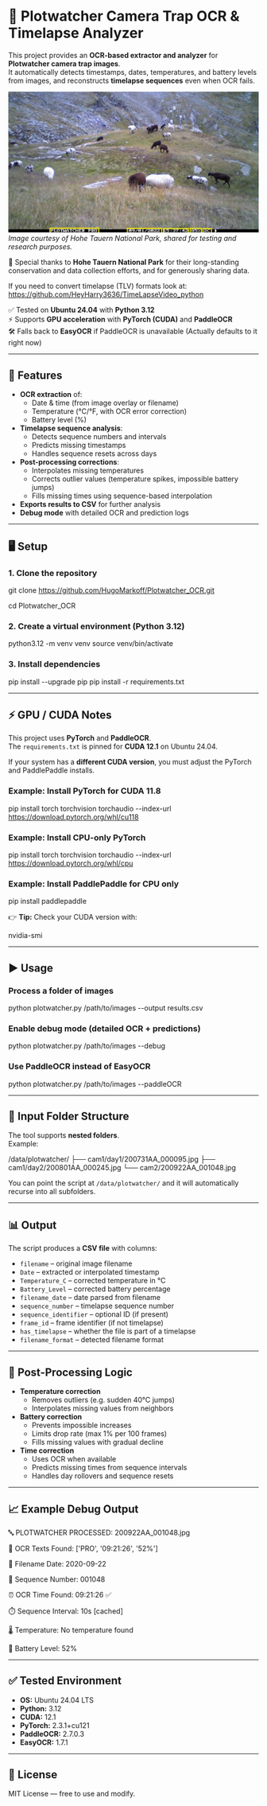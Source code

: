 
# 📸 Plotwatcher Camera Trap OCR & Timelapse Analyzer

This project provides an **OCR-based extractor and analyzer** for **Plotwatcher camera trap images**.  
It automatically detects timestamps, dates, temperatures, and battery levels from images, and reconstructs **timelapse sequences** even when OCR fails.  

![Example frame from Plotwatcher camera trap](/media/220901AA_Frame3464.jpg)  
*Image courtesy of Hohe Tauern National Park, shared for testing and research purposes.*

🙏 Special thanks to **Hohe Tauern National Park** for their long-standing conservation and data collection efforts, and for generously sharing data.  

If you need to convert timelapse (TLV) formats look at:  https://github.com/HeyHarry3636/TimeLapseVideo_python 

✅ Tested on **Ubuntu 24.04** with **Python 3.12**  
⚡ Supports **GPU acceleration** with **PyTorch (CUDA)** and **PaddleOCR**  
🛠️ Falls back to **EasyOCR** if PaddleOCR is unavailable   (Actually defaults to it right now)

---

## 🚀 Features

- **OCR extraction** of:
  - Date & time (from image overlay or filename)
  - Temperature (°C/°F, with OCR error correction)
  - Battery level (%)
- **Timelapse sequence analysis**:
  - Detects sequence numbers and intervals
  - Predicts missing timestamps
  - Handles sequence resets across days
- **Post-processing corrections**:
  - Interpolates missing temperatures
  - Corrects outlier values (temperature spikes, impossible battery jumps)
  - Fills missing times using sequence-based interpolation
- **Exports results to CSV** for further analysis
- **Debug mode** with detailed OCR and prediction logs

---

## 🖥️ Setup

### 1. Clone the repository

git clone https://github.com/HugoMarkoff/Plotwatcher_OCR.git

cd Plotwatcher_OCR

### 2. Create a virtual environment (Python 3.12)

python3.12 -m venv venv
source venv/bin/activate

### 3. Install dependencies

pip install --upgrade pip
pip install -r requirements.txt

---

## ⚡ GPU / CUDA Notes

This project uses **PyTorch** and **PaddleOCR**.  
The `requirements.txt` is pinned for **CUDA 12.1** on Ubuntu 24.04.  

If your system has a **different CUDA version**, you must adjust the PyTorch and PaddlePaddle installs.

### Example: Install PyTorch for CUDA 11.8

pip install torch torchvision torchaudio --index-url https://download.pytorch.org/whl/cu118

### Example: Install CPU-only PyTorch

pip install torch torchvision torchaudio --index-url https://download.pytorch.org/whl/cpu

### Example: Install PaddlePaddle for CPU only

pip install paddlepaddle

👉 **Tip:** Check your CUDA version with:

nvidia-smi

---

## ▶️ Usage

### Process a folder of images

python plotwatcher.py /path/to/images --output results.csv

### Enable debug mode (detailed OCR + predictions)

python plotwatcher.py /path/to/images --debug

### Use PaddleOCR instead of EasyOCR

python plotwatcher.py /path/to/images --paddleOCR

---

## 📂 Input Folder Structure

The tool supports **nested folders**.  
Example:

/data/plotwatcher/
├── cam1/day1/200731AA_000095.jpg
├── cam1/day2/200801AA_000245.jpg
└── cam2/200922AA_001048.jpg

You can point the script at `/data/plotwatcher/` and it will automatically recurse into all subfolders.

---

## 📊 Output

The script produces a **CSV file** with columns:

- `filename` – original image filename
- `Date` – extracted or interpolated timestamp
- `Temperature_C` – corrected temperature in °C
- `Battery_Level` – corrected battery percentage
- `filename_date` – date parsed from filename
- `sequence_number` – timelapse sequence number
- `sequence_identifier` – optional ID (if present)
- `frame_id` – frame identifier (if not timelapse)
- `has_timelapse` – whether the file is part of a timelapse
- `filename_format` – detected filename format

---

## 🔧 Post-Processing Logic

- **Temperature correction**
  - Removes outliers (e.g. sudden 40°C jumps)
  - Interpolates missing values from neighbors
- **Battery correction**
  - Prevents impossible increases
  - Limits drop rate (max 1% per 100 frames)
  - Fills missing values with gradual decline
- **Time correction**
  - Uses OCR when available
  - Predicts missing times from sequence intervals
  - Handles day rollovers and sequence resets

---

## 📈 Example Debug Output

🔤 PLOTWATCHER PROCESSED: 200922AA_001048.jpg

   📝 OCR Texts Found: ['PRO', '09:21:26', '52%']
   
   📅 Filename Date: 2020-09-22
   
   🔢 Sequence Number: 001048
   
   ⏰ OCR Time Found: 09:21:26 ✅
   
   ⏱️  Sequence Interval: 10s [cached]
   
   🌡️  Temperature: No temperature found
   
   🔋 Battery Level: 52%

---

## ✅ Tested Environment

- **OS:** Ubuntu 24.04 LTS  
- **Python:** 3.12  
- **CUDA:** 12.1  
- **PyTorch:** 2.3.1+cu121  
- **PaddleOCR:** 2.7.0.3  
- **EasyOCR:** 1.7.1  

---

## 📜 License

MIT License — free to use and modify.
